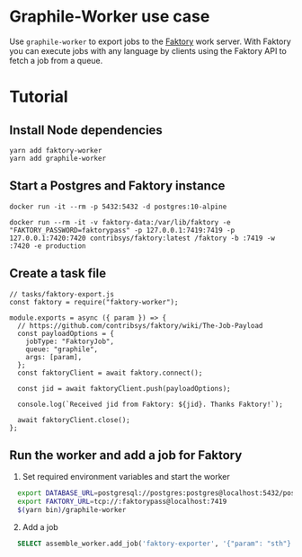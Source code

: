 # Graphile-Worker use case

Use `graphile-worker` to export jobs to the [Faktory](https://github.com/contribsys/faktory) work server. With Faktory you can execute jobs with any language by clients using the Faktory API to fetch a job from a queue. 

# Tutorial

## Install Node dependencies

    yarn add faktory-worker
    yarn add graphile-worker

## Start a Postgres and Faktory instance

    docker run -it --rm -p 5432:5432 -d postgres:10-alpine

    docker run --rm -it -v faktory-data:/var/lib/faktory -e "FAKTORY_PASSWORD=faktorypass" -p 127.0.0.1:7419:7419 -p 127.0.0.1:7420:7420 contribsys/faktory:latest /faktory -b :7419 -w :7420 -e production

## Create a task file

```JS
// tasks/faktory-export.js
const faktory = require("faktory-worker");

module.exports = async ({ param }) => {
  // https://github.com/contribsys/faktory/wiki/The-Job-Payload
  const payloadOptions = {
    jobType: "FaktoryJob",
    queue: "graphile",
    args: [param],
  };
  const faktoryClient = await faktory.connect();

  const jid = await faktoryClient.push(payloadOptions);

  console.log(`Received jid from Faktory: ${jid}. Thanks Faktory!`);

  await faktoryClient.close();
};
```

## Run the worker and add a job for Faktory

1. Set required environment variables and start the worker 

```BASH
  export DATABASE_URL=postgresql://postgres:postgres@localhost:5432/postgres
  export FAKTORY_URL=tcp://:faktorypass@localhost:7419
  $(yarn bin)/graphile-worker
```
2. Add a job

```SQL
  SELECT assemble_worker.add_job('faktory-exporter', '{"param": "sth"}');
```




